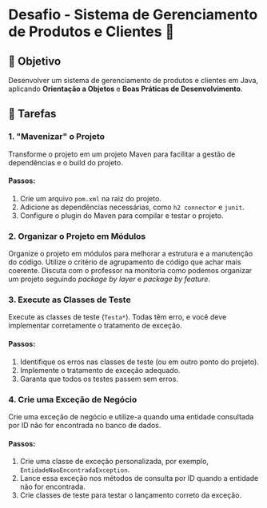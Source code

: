 # Desafio - Sistema de Gerenciamento de Produtos e Clientes 🛒

## 🎯 Objetivo
Desenvolver um sistema de gerenciamento de produtos e clientes em Java, aplicando **Orientação a Objetos** e **Boas Práticas de Desenvolvimento**.

## 📝 Tarefas

### 1. "Mavenizar" o Projeto
Transforme o projeto em um projeto Maven para facilitar a gestão de dependências e o build do projeto.

#### Passos:
1. Crie um arquivo `pom.xml` na raiz do projeto.
2. Adicione as dependências necessárias, como `h2 connector` e `junit`.
3. Configure o plugin do Maven para compilar e testar o projeto.

### 2. Organizar o Projeto em Módulos
Organize o projeto em módulos para melhorar a estrutura e a manutenção do código. Utilize o critério de agrupamento de código que achar mais coerente. Discuta com o professor na monitoria como podemos organizar um projeto seguindo *package by layer* e *package by feature*.

### 3. Execute as Classes de Teste
Execute as classes de teste (`Testa*`). Todas têm erro, e você deve implementar corretamente o tratamento de exceção.

#### Passos:
1. Identifique os erros nas classes de teste (ou em outro ponto do projeto).
2. Implemente o tratamento de exceção adequado.
3. Garanta que todos os testes passem sem erros.

### 4. Crie uma Exceção de Negócio
Crie uma exceção de negócio e utilize-a quando uma entidade consultada por ID não for encontrada no banco de dados.

#### Passos:
1. Crie uma classe de exceção personalizada, por exemplo, `EntidadeNaoEncontradaException`.
2. Lance essa exceção nos métodos de consulta por ID quando a entidade não for encontrada.
3. Crie classes de teste para testar o lançamento correto da exceção.